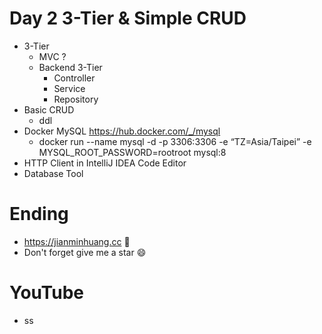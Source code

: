 # Day 2 3-Tier & Simple CRUD
* 3-Tier
  * MVC ?
  * Backend 3-Tier
    * Controller
    * Service
    * Repository
* Basic CRUD
  * ddl
* Docker MySQL https://hub.docker.com/_/mysql
  * docker run --name mysql -d -p 3306:3306 -e “TZ=Asia/Taipei” -e MYSQL_ROOT_PASSWORD=rootroot mysql:8
* HTTP Client in IntelliJ IDEA Code Editor
* Database Tool

# Ending
* https://jianminhuang.cc 🌈
* Don't forget give me a star 😄

# YouTube
* ss
